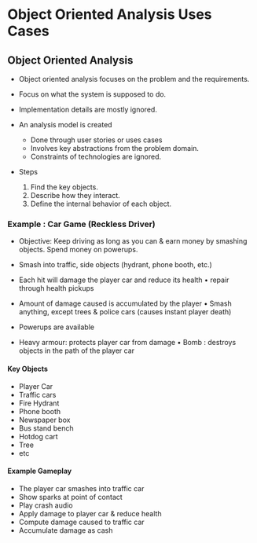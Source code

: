 # Object Oriented Analysis Uses Cases

## Object Oriented Analysis

- Object oriented analysis focuses on the problem and the requirements. 
- Focus on what the system is supposed to do. 
- Implementation details are mostly ignored.
- An analysis model is created
    - Done through user stories or uses cases
    - Involves key abstractions from the problem domain.
    - Constraints of technologies are ignored.

- Steps
    1. Find the key objects.
    2. Describe how they interact.
    3. Define the internal behavior of each object.

### Example : Car Game (Reckless Driver)
- Objective: Keep driving as long as you can & earn money by smashing objects. Spend money on powerups.

- Smash into traffic, side objects (hydrant, phone booth, etc.)

- Each hit will damage the player car and reduce its health • repair through health pickups

- Amount of damage caused is accumulated by the player • Smash anything, except trees & police cars (causes instant player death)

- Powerups are available

- Heavy armour: protects player car from damage • Bomb : destroys objects in the path of the player car

#### Key Objects

- Player Car
- Traffic cars
- Fire Hydrant
- Phone booth
- Newspaper box
- Bus stand bench
- Hotdog cart
- Tree
- etc

#### Example Gameplay

- The player car smashes into traffic car
- Show sparks at point of contact
- Play crash audio
- Apply damage to player car & reduce health
- Compute damage caused to traffic car
- Accumulate damage as cash